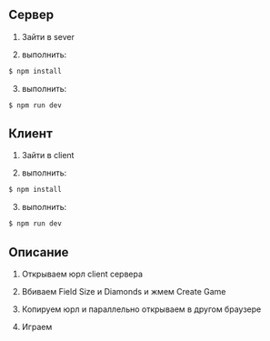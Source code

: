 ## Сервер
1) Зайти в sever 

2) выполнить: 

```bash
$ npm install
```

3) выполнить: 

```bash
$ npm run dev
```

## Клиент
1) Зайти в client 

2) выполнить: 

```bash
$ npm install
```

3) выполнить: 

```bash
$ npm run dev
```

## Описание
1) Открываем юрл client сервера

2) Вбиваем Field Size и Diamonds и жмем Create Game

3) Копируем юрл и параллельно открываем в другом браузере

4) Играем



